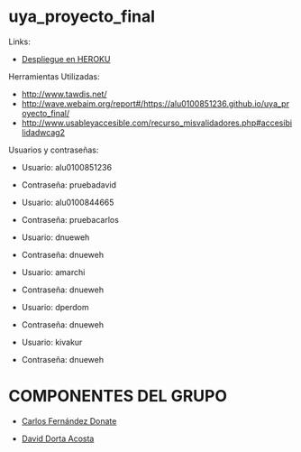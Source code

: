 # uya_proyecto_final

Links:

- [Despliegue en HEROKU](https://collaborateclassroom.herokuapp.com/)

Herramientas Utilizadas:

- http://www.tawdis.net/
- http://wave.webaim.org/report#/https://alu0100851236.github.io/uya_proyecto_final/
- http://www.usableyaccesible.com/recurso_misvalidadores.php#accesibilidadwcag2

Usuarios y contraseñas:

 - Usuario: alu0100851236
 - Contraseña: pruebadavid

 - Usuario: alu0100844665
 - Contraseña: pruebacarlos

 - Usuario: dnueweh
 - Contraseña: dnueweh
 
 - Usuario: amarchi
 - Contraseña: dnueweh
 
 - Usuario: dperdom
 - Contraseña: dnueweh
 
 - Usuario: kivakur
 - Contraseña: dnueweh
 
 
 # COMPONENTES DEL GRUPO

 * [Carlos Fernández Donate](https://charly-poket.github.io)

 * [David Dorta Acosta](https://alu0100851236.github.io/)
